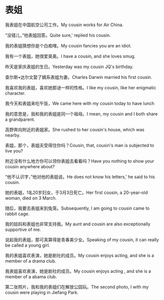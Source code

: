 # 表姐

<p><span class="chinese">我表姐在中国航空公司工作。</span><span class="english">My cousin works for Air China.</span></p>

<p><span class="chinese">“没错儿，”他表姐回答。</span><span class="english">Quite sure,' replied his cousin.</span></p>

<p><span class="chinese">我的表姐猜想你是个白痴哩。</span><span class="english">My cousin fancies you are an idiot.</span></p>

<p><span class="chinese">我有一个表姐，她很爱臭美。</span><span class="english">I have a cousin, and she loves smug.</span></p>

<p><span class="chinese">昨天是家庆表姐的生日。</span><span class="english">Yesterday was my cousin JQ's birthday.</span></p>

<p><span class="chinese">查尔斯•达尔文娶了嫡系表姐为妻。</span><span class="english">Charles Darwin married his first cousin.</span></p>

<p><span class="chinese">我喜欢我的表姐，喜欢她那谜一样的性格。</span><span class="english">I like my cousin, like her enigmatic character.</span></p>

<p><span class="chinese">我今天和表姐来吃午饭，</span><span class="english">We came here with my cousin today to have lunch</span></p>

<p><span class="chinese">我的意思是，我和我的表姐是同一个祖母。</span><span class="english">I mean, my cousin and I both share a grandparent.</span></p>

<p><span class="chinese">高野奔向附近的表姐家。</span><span class="english">She rushed to her cousin's house, which was nearby.</span></p>

<p><span class="chinese">表姐，那个，表姐夫受得住你吗？</span><span class="english">Cousin, that, cousin's man is subjected to live you?</span></p>

<p><span class="chinese">附近没有什么地方你可以领你表姐去看看吗？</span><span class="english">Have you nothing to show your cousin anywhere about?</span></p>

<p><span class="chinese">“他不认识字，”他对他的表姐说。</span><span class="english">He does not know his letters,' he said to his cousin.</span></p>

<p><span class="chinese">她的表姐，1名20岁妇女，于3月3日死亡。</span><span class="english">Her first cousin, a 20-year-old woman, died on 3 March.</span></p>

<p><span class="chinese">随后，我要去表姐来到兔笼。</span><span class="english">Subsequently, I am going to cousin came to rabbit cage.</span></p>

<p><span class="chinese">我的姑妈和表姐也非常支持我。</span><span class="english">My aunt and cousin are also exceptionally supportive of me.</span></p>

<p><span class="chinese">说起我的表姐，那可真算得是青春美少女。</span><span class="english">Speaking of my cousin, it can really be called a young girl.</span></p>

<p><span class="chinese">我的表姐喜欢表演，她是剧社的成员。</span><span class="english">My cousin enjoys acting, and she is a member of a drama club.</span></p>

<p><span class="chinese">我表姐喜欢表演，她是剧社的成员。</span><span class="english">My cousin enjoys acting , and she is a member of a abama club.</span></p>

<p><span class="chinese">第二张照片，我和我的表姐们在解放公园玩。</span><span class="english">The second photo, I with my cousin were playing in Jiefang Park.</span></p>

